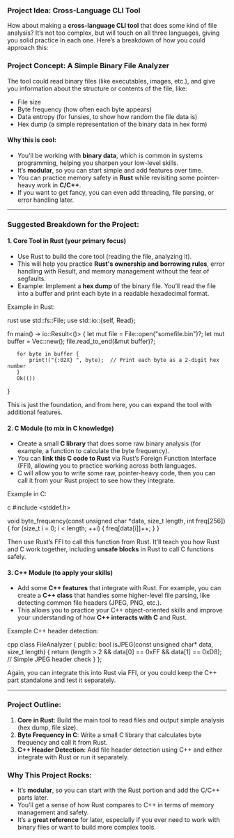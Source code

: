 

### **Project Idea: Cross-Language CLI Tool**

How about making a **cross-language CLI tool** that does some kind of file analysis? It’s not too complex, but will touch on all three languages, giving you solid practice in each one. Here’s a breakdown of how you could approach this:

### **Project Concept: A Simple Binary File Analyzer**
The tool could read binary files (like executables, images, etc.), and give you information about the structure or contents of the file, like:
- File size
- Byte frequency (how often each byte appears)
- Data entropy (for funsies, to show how random the file data is)
- Hex dump (a simple representation of the binary data in hex form)

#### **Why this is cool**:
- You'll be working with **binary data**, which is common in systems programming, helping you sharpen your low-level skills.
- It’s **modular**, so you can start simple and add features over time.
- You can practice memory safety in **Rust** while revisiting some pointer-heavy work in **C/C++**.
- If you want to get fancy, you can even add threading, file parsing, or error handling later.

---

### **Suggested Breakdown for the Project**:

#### 1. **Core Tool in Rust** (your primary focus)
   - Use Rust to build the core tool (reading the file, analyzing it).
   - This will help you practice **Rust's ownership and borrowing rules**, error handling with Result, and memory management without the fear of segfaults.
   - Example: Implement a **hex dump** of the binary file. You’ll read the file into a buffer and print each byte in a readable hexadecimal format.

   Example in Rust:
   

rust
   use std::fs::File;
   use std::io::{self, Read};

   fn main() -> io::Result<()> {
       let mut file = File::open("somefile.bin")?;
       let mut buffer = Vec::new();
       file.read_to_end(&mut buffer)?;

       for byte in buffer {
           print!("{:02X} ", byte);  // Print each byte as a 2-digit hex number
       }
       Ok(())
   }



   This is just the foundation, and from here, you can expand the tool with additional features.

#### 2. **C Module** (to mix in C knowledge)
   - Create a small **C library** that does some raw binary analysis (for example, a function to calculate the byte frequency).
   - You can **link this C code to Rust** via Rust’s Foreign Function Interface (FFI), allowing you to practice working across both languages.
   - C will allow you to write some raw, pointer-heavy code, then you can call it from your Rust project to see how they integrate.

   Example in C:
   

c
   #include <stddef.h>

   void byte_frequency(const unsigned char *data, size_t length, int freq[256]) {
       for (size_t i = 0; i < length; ++i) {
           freq[data[i]]++;
       }
   }



   Then use Rust’s FFI to call this function from Rust. It’ll teach you how Rust and C work together, including **unsafe blocks** in Rust to call C functions safely.

#### 3. **C++ Module** (to apply your skills)
   - Add some **C++ features** that integrate with Rust. For example, you can create a **C++ class** that handles some higher-level file parsing, like detecting common file headers (JPEG, PNG, etc.).
   - This allows you to practice your C++ object-oriented skills and improve your understanding of how **C++ interacts with C** and Rust.
   
   Example C++ header detection:
   

cpp
   class FileAnalyzer {
   public:
       bool isJPEG(const unsigned char* data, size_t length) {
           return (length > 2 && data[0] == 0xFF && data[1] == 0xD8);  // Simple JPEG header check
       }
   };



   Again, you can integrate this into Rust via FFI, or you could keep the C++ part standalone and test it separately.

---

### **Project Outline:**
1. **Core in Rust**: Build the main tool to read files and output simple analysis (hex dump, file size).
2. **Byte Frequency in C**: Write a small C library that calculates byte frequency and call it from Rust.
3. **C++ Header Detection**: Add file header detection using C++ and either integrate with Rust or run it separately.

### **Why This Project Rocks**:
- It’s **modular**, so you can start with the Rust portion and add the C/C++ parts later.
- You’ll get a sense of how Rust compares to C++ in terms of memory management and safety.
- It’s a **great reference** for later, especially if you ever need to work with binary files or want to build more complex tools.
